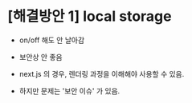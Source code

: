 # \[해결방안 1] local storage

* on/off 해도 안 날아감
* 보안상 안 좋음&#x20;
* next.js 의 경우, 렌더링 과정을 이해해야 사용할 수 있음.&#x20;



* 하지만 문제는 '보안 이슈' 가 있음.&#x20;



